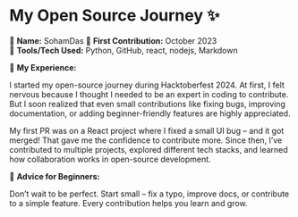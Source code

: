 # My Open Source Journey ✨

👤 **Name:** SohamDas
📅 **First Contribution:** October 2023  
🔧 **Tools/Tech Used:** Python, GitHub, react, nodejs, Markdown

🌟 **My Experience:**

I started my open-source journey during Hacktoberfest 2024. At first, I felt nervous because I thought I needed to be an expert in coding to contribute. But I soon realized that even small contributions like fixing bugs, improving documentation, or adding beginner-friendly features are highly appreciated.

My first PR was on a React project where I fixed a small UI bug – and it got merged! That gave me the confidence to contribute more. Since then, I’ve contributed to multiple projects, explored different tech stacks, and learned how collaboration works in open-source development.

📌 **Advice for Beginners:**

Don’t wait to be perfect. Start small – fix a typo, improve docs, or contribute to a simple feature. Every contribution helps you learn and grow.